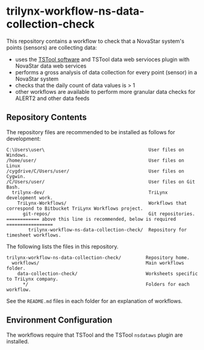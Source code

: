 # trilynx-workflow-ns-data-collection-check #

This repository contains a workflow to check that a NovaStar system's points (sensors) are collecting data:

*   uses the [TSTool software](https://software.trilynx.systems) and
    TSTool data web servioces plugin with NovaStar data web services
*   performs a gross analysis of data collection for every point (sensor) in a NovaStar system
*   checks that the daily count of data values is > 1
*   other workflows are available to perform more granular data checks for ALERT2 and other data feeds

## Repository Contents ##

The repository files are recommended to be installed as follows for development:

```
C:\Users\user\                                      User files on Windows.
/home/user/                                         User files on Linux
/cygdrive/C/Users/user/                             User files on Cygwin.
/C/Users/user/                                      User files on Git Bash.
  trilynx-dev/                                      TriLynx development work.
    TriLynx-Workflows/                              Workflows that correspond to Bitbucket TriLynx Workflows project.
      git-repos/                                    Git repositories.
============ above this line is recommended, below is required =================
        trilynx-workflow-ns-data-collection-check/  Repository for timesheet workflows.
```

The following lists the files in this repository.

```
trilynx-workflow-ns-data-collection-check/         Repository home.
  workflows/                                       Main workflows folder.
    data-collection-check/                         Worksheets specific to TriLynx company.
      */                                           Folders for each workflow.
```

See the `README.md` files in each folder for an explanation of workflows.

## Environment Configuration ##

The workflows require that TSTool and the TSTool `nsdataws` plugin are installed.
